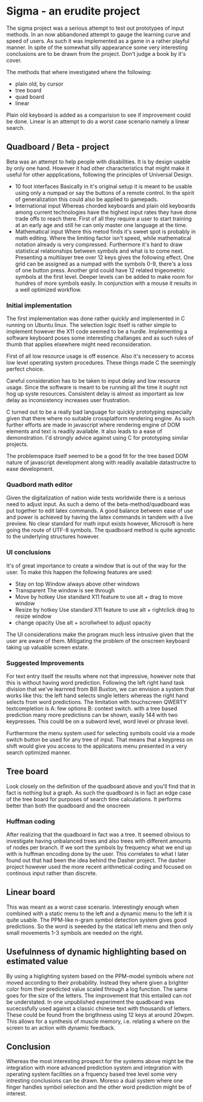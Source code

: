 # Sigma - an erudite project

The sigma project was a serious attempt to test out prototypes of input methods. In an now abbandoned attempt to gauge the learning curve and speed of users. As such it was implemented as a game in a rather playful manner. In spite of the  somewhat silly appearance some very interesting conclusions are to be drawn from  the project. Don't judge a book by it's cover. 

The methods that where investigated where the following:
- plain old, by cursor
- tree board
- quad board
- linear

Plain  old keyboard is added as a comparision to see if improvement could be done. Linear is an attempt to do a worst case scenario namely a linear  search.  

## Quadboard / Beta - project
Beta was an attempt to help people with disabilities. It is by design usable by only one hand. However it had other characteristics that might make it useful for other appplications, following the principles of Universal Design. 

 - 10 foot interfaces
Basically in it's original setup it is meant to be usable using only a numpad or say the buttons of a remote control. In the spirit of generalization this could also be applied to gamepads. 
- International input
Whereas chorded keyboards and plain old keyboards among current technologies have the highest input rates they have done trade offs to reach there. First of all they require a user to start training at an early age and still he can only master one language at the time. 
- Mathematical input
Where this metod finds it's sweet spot is probably in math editing. Where the limiting factor isn't speed, while mathematical notation  already is very compressed. Furthermore it's hard to draw statistical relationships between symbols and what is to come next. Presenting a multilayer tree over 12 keys gives the following effect. One grid can be assigned as a numpad with the symbols 0-9, there's  a loss of one button press. Another grid could have 12 related trigeometric symbols at the first level. Deeper levels can  be added to make room for hundres of more symbols easily. In conjunction with a mouse it results in a well optimized workflow. 

### Initial implementation
The first implementation was done rather quickly and implemented in C running on Ubuntu linux. The selection logic itself is rather simple to implement however the X11 code seemed to be a hurdle. Implementing a software keyboard poses some interesting challanges and as such rules of thumb that applies elsewhere might need reconsideration. 

First of all low resource usage is off essence. Also it's necessery to access low level operating system procedures. These things made C the seemingly perfect choice. 

Careful consideration has to be taken to input delay and  low resource usage. Since the software is meant to be running all the time it ought not hog up syste resources. Consistent delay is  almost as  important as  low delay as inconsistency increases user frustration. 

C turned out to be a really bad language for quickly prototyping especially given that there where no suitable crossplatform rendering engine.  As such further efforts are made in javascript where rendering engine of DOM elements  and text is readily available. It also leads to a ease  of demonstration. I'd strongly advice against using C for prototyping similar projects. 

The problemspace itself seemed to be a good fit for the tree based DOM nature of javascript development along with  readily available datastructre to ease development. 

### Quadbord math editor
Given the digitalization of nation wide tests worldwide there is a serious need to adjust input. As such a demo of the beta-method/quadboard was put together to edit latex commands. A good balance between ease of use and power is achieved by having the latex commands in  tandem  with a live preview. No clear standard for math input exists however, Microsoft is here going the route of UTF-8 symbols. The quadboard  method is quite agnostic to the underlying  structures however.

### UI conclusions
It's of great importance to create a window that is out of the way for the user. To make this happen the following features are used:
- Stay  on  top
Window always above other windows
- Transparent
The window is see through
- Move by hotkey
Use standard X11 feature to use  alt + drag to move window
- Resize by hotkey
Use standard X11 feature to use  alt + rightclick drag to resize window
- change opacity
Use alt + scrollwheel to adjust opacity 

The UI considerations make the program much less intrusive given that the user are aware of them. Mitigating the problem of the onscreen keyboard taking up valuable screen estate. 

### Suggested Improvements
For text entry itself the results where not that impressive, however note that this is without having word prediction. Following the left  right hand task division that we've learnred from  Bill Buxton, we can envision a system that works like this: the left hand selects single letters whereas the right hand selects from word predictions. The limitation with touchscreen QWERTY textcompletion is 
A: few options 
B: context switch. 
with a tree based prediction many more predictions can be shown, easily 144 with two keypresses. This  could be on a subword level,  word level or phrase level.

Furthermore the menu system used for selecting symbols could via a mode switch button be used for any tree of input. That means that a keypress on shift would give you access to the applicatons menu presented in a very search  optimized manner.

## Tree board
Look closely on the definition of the quadboard above and you'll find that in fact is nothing but a graph. As such the quadboard is in fact an edge case of the tree  board for purposes of search time calculations. It performs better than both the quadboard and the onscreen  

### Huffman coding
After realizing that the quadboard in fact was a tree. It seemed obvious to investigate having unbalanced trees and also trees  with different amounts of nodes per branch. If we sort the symbols  by frequency what  we end up with is huffman encoding done by the user.  This correlates to what I later found out that had been the idea behind the Dasher project. The dasher project however used the more recent arithmetical coding and focused on continous input rather than discrete. 

## Linear board
This was meant as a worst case scenario. Interestingly enough when combined with a static menu to the left and a dynamic menu to the left it is quite usable. The PPM-like n-gram symbol  detection system gives good predictions. So the word is seeeded by the statical  left  menu and then only small movements 1-3 symbols are needed on  the right.   

## Usefulnness of dynamic highlighting based on estimated value
By using a higlighting system based on the PPM-model symbols where not moved according to their probability. Instead they where given a brighter color from their predicted value scaled through a log function. The same goes for the size of the letters. The improvement that this entailed can not be understated. In one unpublished experiment the quadboard was sucecssfully used  against a  classic chinese text  with thousands of letters. These could be found from the brigthness using 12 keys at around 20wpm. This allows for a synthesis of muscle memory, i.e. relating a where on the screen to an action with dynamic feedback.

## Conclusion
Whereas the most interesting prospect for the systems above might be the integration with more advanced prediction system and integration with operating system facilities on a frquency based tree level  some very intresting conclusions can be drawn. Moreso a dual system  where one finger handles symbol  selection  and the other word prediction might be of interest.  
